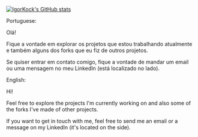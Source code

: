 [![IgorKock's GitHub stats](https://github-readme-stats.vercel.app/api?username=IgorKock)](https://github.com/anuraghazra/github-readme-stats)

Portuguese:

Olá!

Fique a vontade em explorar os projetos que estou trabalhando atualmente e também alguns dos forks que eu fiz de outros projetos.

Se quiser entrar em contato comigo, fique a vontade de mandar um email ou uma mensagem no meu LinkedIn (está localizado no lado).

English:

Hi!

Feel free to explore the projects I'm currently working on and also some of the forks I've made of other projects.

If you want to get in touch with me, feel free to send me an email or a message on my LinkedIn (it's located on the side).